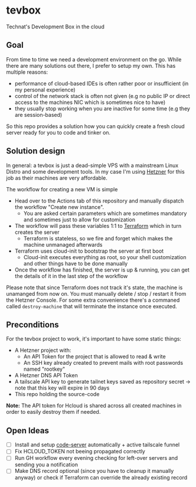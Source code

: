 # tevbox

Technat's Development Box in the cloud

## Goal

From time to time we need a development environment on the go. While there are many solutions out there, I prefer to setup my own. This has multiple reasons:
- performance of cloud-based IDEs is often rather poor or insufficient (in my personal experience)
- control of the network stack is often not given (e.g no public IP or direct access to the machines NIC which is sometimes nice to have)
- they usually stop working when you are inactive for some time (e.g they are session-based)

So this repo provides a solution how you can quickly create a fresh cloud server ready for you to code and tinker on.

## Solution design

In general: a tevbox is just a dead-simple VPS with a mainstream Linux Distro and some development tools. In my case I'm using [Hetzner](http://hetzner.de/) for this job as their machines are very affordable.

The workflow for creating a new VM is simple
- Head over to the Actions tab of this repository and manually dispatch the workflow "Create new instance".
  - You are asked certain parameters which are sometimes mandatory and sometimes just to allow for customization
- The workflow will pass these variables 1:1 to [Terraform](https://www.terraform.io/) which in turn creates the server
  - Terraform is stateless, so we fire and forget which makes the machine unmanaged afterwards
- Terraform uses cloud-init to bootstrap the server at first boot
  - Cloud-init executes everything as root, so your shell customization and other things have to be done manually
- Once the workflow has finished, the server is up & running, you can get the details of it in the last step of the workflow

Please note that since Terraform does not track it's state, the machine is unamanged from now on. You must manually delete / stop / restart it from the Hetzner Console. For some extra convenience there's a commaned called `destroy-machine` that will terminate the instance once executed.

## Preconditions

For the tevbox project to work, it's important to have some static things:
- A Hetzner project with:
  - An API Token for the project that is allowed to read & write
  - An SSH key already created to prevent mails with root passwords named "rootkey"
- A Hetzner DNS API Token 
- A tailscale API key to generate tailnet keys saved as repository secret -> note that this key will expire in 90 days 
- This repo holding the source-code

**Note:** The API token for Hcloud is shared across all created machines in order to easily destroy them if needed.

## Open Ideas

- [ ] Install and setup [code-server](https://coder.com/docs/code-server/latest) automatically + active tailscale funnel
- [ ] Fix HCLOUD_TOKEN not beeing propagated correctly
- [ ] Run GH workflow every evening checking for left-over servers and sending you a notification 
- [ ] Make DNS record optional (since you have to cleanup it manually anyway) or check if Terraform can override the already existing record 
